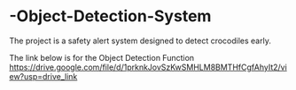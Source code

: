 # -Object-Detection-System
The project is a safety alert system designed to detect crocodiles early.

The link below is for the Object Detection Function
https://drive.google.com/file/d/1prknkJovSzKwSMHLM8BMTHfCgfAhyIt2/view?usp=drive_link
